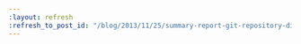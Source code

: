 ```yaml
---
:layout: refresh
:refresh_to_post_id: "/blog/2013/11/25/summary-report-git-repository-disruption-incident-of-nov-10th"
---
```

